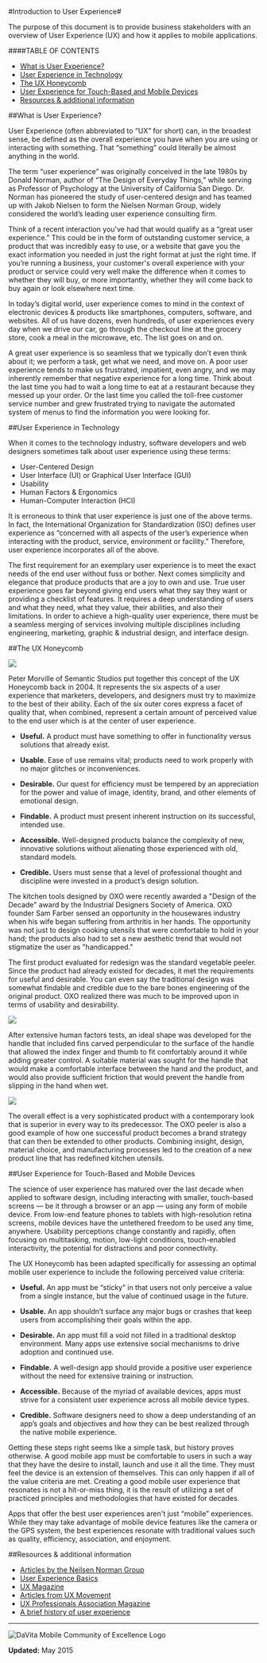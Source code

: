 #Introduction to User Experience#

The purpose of this document is to provide business stakeholders with an overview of  User Experience (UX) and how it applies to mobile applications.

####TABLE OF CONTENTS
* [What is User Experience?](#what-is-user-experience)
* [User Experience in Technology](#user-experience-in-technology)
* [The UX Honeycomb](#the-ux-honeycomb)
* [User Experience for Touch-Based and Mobile Devices](#user-experience-for-touch-based-and-mobile-devices)
* [Resources & additional information](#resources--additional-information)

##What is User Experience?

User Experience (often abbreviated to “UX” for short) can, in the broadest sense, be defined as the overall experience you have when you are using or interacting with something. That “something” could literally be almost anything in the world.

The term “user experience” was originally conceived in the late 1980s by Donald Norman, author of “The Design of Everyday Things,” while serving as Professor of Psychology at the University of California San Diego. Dr. Norman has pioneered the study of user-centered design and has teamed up with Jakob Nielsen to form the Nielsen Norman Group, widely considered the world’s leading user experience consulting firm.

Think of a recent interaction you've had that would qualify as a “great user experience.” This could be in the form of outstanding customer service, a product that was incredibly easy to use, or a website that gave you the exact information you needed in just the right format at just the right time. If you’re running a business, your customer's overall experience with your product or service could very well make the difference when it comes to whether they will buy, or more importantly, whether they will come back to buy again or look elsewhere next time.

In today’s digital world, user experience comes to mind in the context of electronic devices & products like smartphones, computers, software, and websites. All of us have dozens, even hundreds, of user experiences every day when we drive our car, go through the checkout line at the grocery store, cook a meal in the microwave, etc. The list goes on and on.

A great user experience is so seamless that we typically don’t even think about it; we perform a task, get what we need, and move on. A poor user experience tends to make us frustrated, impatient, even angry, and we may inherently remember that negative experience for a long time. Think about the last time you had to wait a long time to eat at a restaurant because they messed up your order. Or the last time you called the toll-free customer service number and grew frustrated trying to navigate the automated system of menus to find the information you were looking for.

##User Experience in Technology

When it comes to the technology industry, software developers and web designers sometimes talk about user experience using these terms:

* User-Centered Design
* User Interface (UI) or Graphical User Interface (GUI)
* Usability
* Human Factors & Ergonomics
* Human-Computer Interaction (HCI)

It is erroneous to think that user experience is just one of the above terms. In fact, the International Organization for Standardization (ISO) defines user experience as “concerned with all aspects of the user’s experience when interacting with the product, service, environment or facility.” Therefore, user experience incorporates all of the above.

The first requirement for an exemplary user experience is to meet the exact needs of the end user without fuss or bother. Next comes simplicity and elegance that produce products that are a joy to own and use. True user experience goes far beyond giving end users what they say they want or providing a checklist of features. It requires a deep understanding of users and what they need, what they value, their abilities, and also their limitations. In order to achieve a high-quality user experience, there must be a seamless merging of services involving multiple disciplines including engineering, marketing, graphic & industrial design, and interface design.

##The UX Honeycomb

![](https://github.com/dva-mcoe/general-documentation/blob/master/ui-ux-guide/images/Honeycomb.png)

Peter Morville of Semantic Studios put together this concept of the UX Honeycomb back in 2004. It represents the six aspects of a user experience that marketers, developers, and designers must try to maximize to the best of their ability. Each of the six outer cores express a facet of quality that, when combined, represent a certain amount of perceived value to the end user which is at the center of user experience.

* **Useful.** A product must have something to offer in functionality versus solutions that already exist.

* **Usable.** Ease of use remains vital; products need to work properly with no major glitches or inconveniences.

* **Desirable.** Our quest for efficiency must be tempered by an appreciation for the power and value of image, identity, brand, and other elements of emotional design.

* **Findable.** A product must present inherent instruction on its successful, intended use.

* **Accessible.** Well-designed products balance the complexity of new, innovative solutions without alienating those experienced with old, standard models.

* **Credible.** Users must sense that a level of professional thought and discipline were invested in a product’s design solution.

The kitchen tools designed by OXO were recently awarded a "Design of the Decade" award by the Industrial Designers Society of America. OXO founder Sam Farber sensed an opportunity in the housewares industry when his wife began suffering from arthritis in her hands. The opportunity was not just to design cooking utensils that were comfortable to hold in your hand; the products also had to set a new aesthetic trend that would not stigmatize the user as "handicapped."

The first product evaluated for redesign was the standard vegetable peeler. Since the product had already existed for decades, it met the requirements for useful and desirable. You can even say the traditional design was somewhat findable and credible due to the bare bones engineering of the original product. OXO realized there was much to be improved upon in terms of usability and desirability.

![](https://github.com/dva-mcoe/general-documentation/blob/master/ui-ux-guide/images/vegetable-peeler-v1.png)

After extensive human factors tests, an ideal shape was developed for the handle that included fins carved perpendicular to the surface of the handle that allowed the index finger and thumb to fit comfortably around it while adding greater control. A suitable material was sought for the handle that would make a comfortable interface between the hand and the product, and would also provide sufficient friction that would prevent the handle from slipping in the hand when wet.

![](https://github.com/dva-mcoe/general-documentation/blob/master/ui-ux-guide/images/vegetable-peeler-v2.png)

The overall effect is a very sophisticated product with a contemporary look that is superior in every way to its predecessor. The OXO peeler is also a good example of how one successful product becomes a brand strategy that can then be extended to other products. Combining insight, design, material choice, and manufacturing processes led to the creation of a new product line that has redefined kitchen utensils.

##User Experience for Touch-Based and Mobile Devices

The science of user experience has matured over the last decade when applied to software design, including interacting with smaller, touch-based screens — be it through a browser or an app — using any form of mobile device. From low-end feature phones to tablets with high-resolution retina screens, mobile devices have the untethered freedom to be used any time, anywhere. Usability perceptions change constantly and rapidly, often focusing on multitasking, motion, low-light conditions, touch-enabled interactivity, the potential for distractions and poor connectivity.

The UX Honeycomb has been adapted specifically for assessing an optimal mobile user experience to include the following perceived value criteria:

* **Useful.** An app must be “sticky” in that users not only perceive a value from a single instance, but the value of continued usage in the future.

* **Usable.** An app shouldn’t surface any major bugs or crashes that keep users from accomplishing their goals within the app.

* **Desirable.** An app must fill a void not filled in a traditional desktop environment. Many apps use extensive social mechanisms to drive adoption and continued use.

* **Findable.** A well-design app should provide a positive user experience without the need for extensive training or instruction.

* **Accessible.** Because of the myriad of available devices, apps must strive for a consistent user experience across all mobile device types.

* **Credible.** Software designers need to show a deep understanding of an app’s goals and objectives and how they can be best realized through the native mobile experience.

Getting these steps right seems like a simple task, but history proves otherwise. A good mobile app must be comfortable to users in such a way that they have the desire to install, launch and use it all the time. They must feel the device is an extension of themselves. This can only happen if all of the value criteria are met. Creating a good mobile user experience that resonates is not a hit-or-miss thing, it is the result of utilizing a set of practiced principles and methodologies that have existed for decades.

Apps that offer the best user experiences aren't just “mobile” experiences. While they may take advantage of mobile device features like the camera or the GPS system, the best experiences resonate with traditional values such as quality, efficiency, association, and enjoyment.

##Resources & additional information

* [Articles by the Neilsen Norman Group](http://www.nngroup.com/articles/)
* [User Experience Basics](http://www.usability.gov/what-and-why/user-experience.html)
* [UX Magazine](http://uxmag.com/)
* [Articles from UX Movement](http://uxmovement.com/)
* [UX Professionals Association Magazine](http://uxpamagazine.org/)
* [A brief history of user experience](http://blog.invisionapp.com/a-brief-history-of-user-experience/)

---

![DaVita Mobile Community of Excellence Logo](../images/MCOE_logo.png)

**Updated:** May 2015
